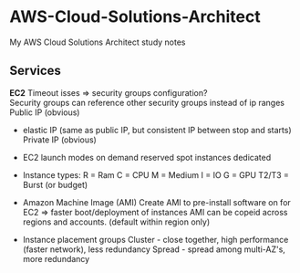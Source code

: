 # AWS-Cloud-Solutions-Architect
My AWS Cloud Solutions Architect study notes

## Services

**EC2**
Timeout isses => security groups configuration?  
Security groups can reference other security groups instead of ip ranges  
Public IP (obvious)  
* elastic IP (same as public IP, but consistent IP between stop and starts)
Private IP (obvious)
 
* EC2 launch modes
  on demand
  reserved
  spot instances
  dedicated
  
* Instance types:
  R = Ram
  C = CPU
  M = Medium
  I = IO
  G = GPU
  T2/T3 = Burst (or budget)

* Amazon Machine Image (AMI)
  Create AMI to pre-install software on for EC2 => faster boot/deployment of instances
  AMI can be copeid across regions and accounts.  (default within region only)

* Instance placement groups
  Cluster - close together, high performance (faster network), less redundancy
  Spread - spread among multi-AZ's, more redundancy
